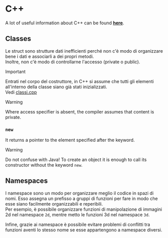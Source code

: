 # C++

A lot of useful information about C++ can be found [**here**](https://caiorss.github.io/C-Cpp-Notes/).

## Classes

Le struct sono strutture dati inefficienti perché non c'è modo di organizzare bene i dati e associarli a dei propri metodi. 
\
Inoltre, non c'è modo di controllarne l'accesso (private o public). 

> [!IMPORTANT]
> 
> Entrati nel corpo del costruttore, in C++ si assume che tutti gli elementi all'interno della classe siano già stati inizializzati.
> \
> Vedi [classi.cpp](./test/src/classi.cpp)

> [!WARNING]
>
> Where access specifier is absent, the compiler assumes that content is private.

### `new`

It returns a pointer to the element specified after the keyword.

> [!WARNING]
> 
> Do not confuse with Java! To create an object it is enough to call its constructor without the keyword `new`. 

## Namespaces

I namespace sono un modo per organizzare meglio il codice in spazi di nomi. Esso assegna un prefisso a gruppi di funzioni per fare in modo che esse siano facilmente organizzabili e reperibili. 
\
Per esempio, è possibile organizzare funzioni di manipolazione di immagini 2d nel namespace `2d`, mentre metto le funzioni 3d nel namespace `3d`.

Infine, grazie ai namespace è possibile evitare problemi di conflitti tra funzioni aventi lo stesso nome se esse appartengono a namespace diversi.
